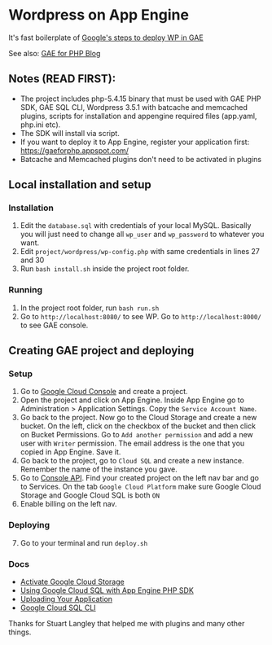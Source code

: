 Wordpress on App Engine
======================

It's fast boilerplate of [Google's steps to deploy WP in GAE](https://developers.google.com/appengine/articles/wordpress)

See also: [GAE for PHP Blog](http://gaeforphp-blog.appspot.com/)

## Notes (READ FIRST): 

* The project includes php-5.4.15 binary that must be used with GAE PHP SDK, GAE SQL CLI, Wordpress 3.5.1 with batcache and memcached plugins, scripts for installation and appengine required files (app.yaml, php.ini etc). 
* The SDK will install via script.
* If you want to deploy it to App Engine, register your application first: https://gaeforphp.appspot.com/
* Batcache and Memcached plugins don't need to be activated in plugins

## Local installation and setup

### Installation

1. Edit the `database.sql` with credentials of your local MySQL. Basically you will just need to change all `wp_user`
and `wp_password` to whatever you want.
2. Edit `project/wordpress/wp-config.php` with same credentials in lines 27 and 30
3. Run `bash install.sh` inside the project root folder.

### Running

1. In the project root folder, run `bash run.sh`
2. Go to `http://localhost:8080/` to see WP. Go to `http://localhost:8000/` to see GAE console.

## Creating GAE project and deploying

### Setup

1. Go to [Google Cloud Console](https://cloud.google.com/console) and create a project.
2. Open the project and click on App Engine. Inside App Engine go to Administration > Application Settings. 
Copy the `Service Account Name`.
3. Go back to the project. Now go to the Cloud Storage and create a new bucket. On the left, click on the 
checkbox of the bucket and then click on Bucket Permissions. Go to `Add another permission` and add a new user with `Writer` permission.
The email address is the one that you copied in App Engine. Save it.
4. Go back to the project, go to `Cloud SQL` and create a new instance. Remember the name of the instance you gave.
5. Go to [Console API](https://code.google.com/apis/console). Find your created project on the left nav bar and go to Services.
On the tab `Google Cloud Platform` make sure Google Cloud Storage and Google Cloud SQL is both `ON`
6. Enable billing on the left nav.

### Deploying

7. Go to your terminal and run `deploy.sh`

### Docs

* [Activate Google Cloud Storage](https://developers.google.com/storage/docs/signup)
* [Using Google Cloud SQL with App Engine PHP SDK](https://developers.google.com/appengine/docs/php/cloud-sql/developers-guide)
* [Uploading Your Application](https://developers.google.com/appengine/docs/php/gettingstarted/uploading)
* [Google Cloud SQL CLI](https://developers.google.com/cloud-sql/docs/commandline)

Thanks for Stuart Langley that helped me with plugins and many other things.
